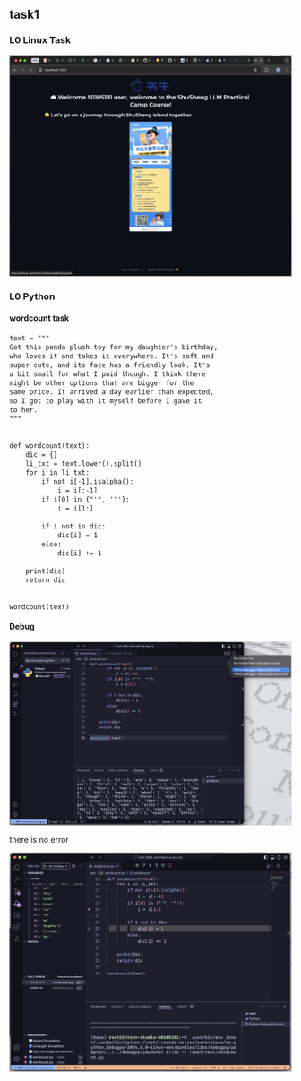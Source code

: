 ## task1

### L0 Linux Task

![task1](./img/task1.png)

### L0 Python

#### wordcount task
```{python}
text = """
Got this panda plush toy for my daughter's birthday,
who loves it and takes it everywhere. It's soft and
super cute, and its face has a friendly look. It's
a bit small for what I paid though. I think there
might be other options that are bigger for the
same price. It arrived a day earlier than expected,
so I got to play with it myself before I gave it
to her.
"""


def wordcount(text):
    dic = {}
    li_txt = text.lower().split()
    for i in li_txt:
        if not i[-1].isalpha():
            i = i[:-1]
        if i[0] in {"'", '"'}:
            i = i[1:]

        if i not in dic:
            dic[i] = 1
        else:
            dic[i] += 1

    print(dic)
    return dic


wordcount(text)
```

#### Debug
![](./img/python-L0.png)

there is no error

![](./img/debug.png)

